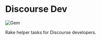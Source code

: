 # Discourse Dev

![Gem](https://img.shields.io/gem/v/discourse_dev)

Rake helper tasks for Discourse developers.
